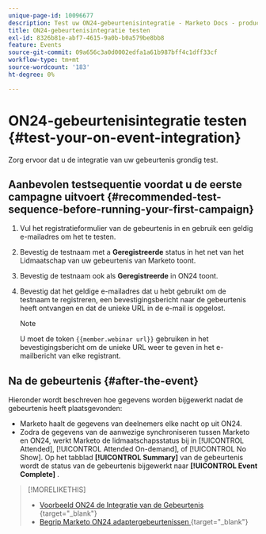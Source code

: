 ```yaml
---
unique-page-id: 10096677
description: Test uw ON24-gebeurtenisintegratie - Marketo Docs - productdocumentatie
title: ON24-gebeurtenisintegratie testen
exl-id: 8326b81e-abf7-4615-9a0b-b0a579be8bb8
feature: Events
source-git-commit: 09a656c3a0d0002edfa1a61b987bff4c1dff33cf
workflow-type: tm+mt
source-wordcount: '183'
ht-degree: 0%

---
```


# ON24-gebeurtenisintegratie testen {#test-your-on-event-integration}

Zorg ervoor dat u de integratie van uw gebeurtenis grondig test.

## Aanbevolen testsequentie voordat u de eerste campagne uitvoert {#recommended-test-sequence-before-running-your-first-campaign}

1. Vul het registratieformulier van de gebeurtenis in en gebruik een geldig e-mailadres om het te testen.
1. Bevestig de testnaam met a **Geregistreerde** status in het net van het Lidmaatschap van uw gebeurtenis van Marketo toont.
1. Bevestig de testnaam ook als **Geregistreerde** in ON24 toont.
1. Bevestig dat het geldige e-mailadres dat u hebt gebruikt om de testnaam te registreren, een bevestigingsbericht naar de gebeurtenis heeft ontvangen en dat de unieke URL in de e-mail is opgelost.

   >[!NOTE]
   >
   >U moet de token `{{member.webinar url}}` gebruiken in het bevestigingsbericht om de unieke URL weer te geven in het e-mailbericht van elke registrant.

## Na de gebeurtenis {#after-the-event}

Hieronder wordt beschreven hoe gegevens worden bijgewerkt nadat de gebeurtenis heeft plaatsgevonden:

* Marketo haalt de gegevens van deelnemers elke nacht op uit ON24.
* Zodra de gegevens van de aanwezige synchroniseren tussen Marketo en ON24, werkt Marketo de lidmaatschapsstatus bij in [!UICONTROL Attended], [!UICONTROL Attended On-demand], of [!UICONTROL No Show]. Op het tabblad **[!UICONTROL Summary]** van de gebeurtenis wordt de status van de gebeurtenis bijgewerkt naar **[!UICONTROL Event Complete]** .

>[!MORELIKETHIS]
>
>* [ Voorbeeld ON24 de Integratie van de Gebeurtenis ](/help/marketo/product-docs/demand-generation/events/create-an-event/create-an-event-with-the-marketo-on24-adapter/example-on24-event-integration.md){target="_blank"}
>* [ Begrip Marketo ON24 adaptergebeurtenissen ](/help/marketo/product-docs/demand-generation/events/create-an-event/create-an-event-with-the-marketo-on24-adapter/understanding-marketo-on24-adapter-events.md){target="_blank"}

